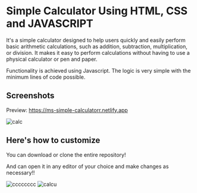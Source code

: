 
 
# Simple Calculator Using HTML, CSS and JAVASCRIPT 

It's a simple calculator designed to help users quickly and easily perform basic arithmetic calculations, such as addition, subtraction, multiplication, or division. It makes it easy to perform calculations without having to use a physical calculator or pen and paper.

Functionality is achieved using Javascript. The logic is very simple with the minimum lines of code possible.

## Screenshots

Preview: https://ms-simple-calculatorr.netlify.app

![calc](https://user-images.githubusercontent.com/91081774/215313588-80a945c9-9a33-4ca1-ad6a-2b6d96eb057d.png)


## Here's how to customize 

You can download or clone the entire repository!

And can open it in any editor of your choice and make changes as necessary!!


![cccccccc](https://user-images.githubusercontent.com/91081774/215313987-987d62b5-36d9-4269-91f4-f8aa12019add.png)
![calcu](https://user-images.githubusercontent.com/91081774/215313989-d92d6f19-6e61-4295-8cc9-ae99f61dabbf.png)
